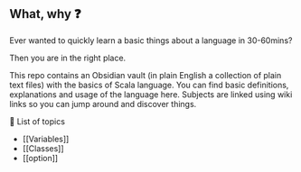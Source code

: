 ## What, why ❓

Ever wanted to quickly learn a basic things about a language in 30-60mins?

Then you are in the right place.

This repo contains an Obsidian vault (in plain English a collection of plain text files) with the basics of Scala language. You can find basic definitions, explanations and usage of the language here. Subjects are linked using wiki links so you can jump around and discover things.

📝 List of topics
- [[Variables]]
- [[Classes]]
- [[option]]
